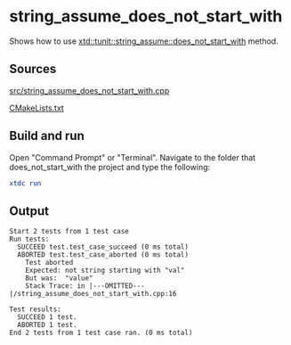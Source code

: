 # string_assume_does_not_start_with

Shows how to use [xtd::tunit::string_assume::does_not_start_with](https://gammasoft71.github.io/xtd/reference_guides/latest/classxtd_1_1tunit_1_1string__assume.html#a4cbe2b3b88f026bb01d9ed95567ce3d6) method.

## Sources

[src/string_assume_does_not_start_with.cpp](src/string_assume_does_not_start_with.cpp)

[CMakeLists.txt](CMakeLists.txt)

## Build and run

Open "Command Prompt" or "Terminal". Navigate to the folder that does_not_start_with the project and type the following:

```cmake
xtdc run
```

## Output

```
Start 2 tests from 1 test case
Run tests:
  SUCCEED test.test_case_succeed (0 ms total)
  ABORTED test.test_case_aborted (0 ms total)
    Test aborted
    Expected: not string starting with "val"
    But was:  "value"
    Stack Trace: in |---OMITTED---|/string_assume_does_not_start_with.cpp:16

Test results:
  SUCCEED 1 test.
  ABORTED 1 test.
End 2 tests from 1 test case ran. (0 ms total)
```
